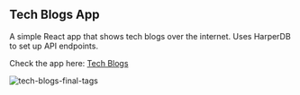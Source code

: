 ## Tech Blogs App
A simple React app that shows tech blogs over the internet. Uses HarperDB to set up API endpoints.

Check the app here: [Tech Blogs](https://tech-blogs.vercel.app/)

![tech-blogs-final-tags](https://user-images.githubusercontent.com/63795399/155774054-bf33b09f-c316-4836-b60a-83567a6975d0.gif)

<!-- ![image](https://user-images.githubusercontent.com/63795399/155773035-f124351f-cb86-4be6-9663-3893f2f670e1.png)
 -->
